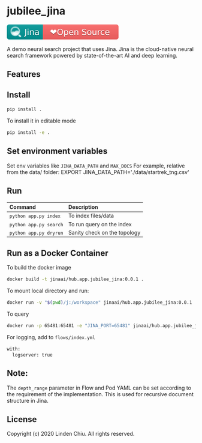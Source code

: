 # jubilee_jina

[![Jina](https://github.com/jina-ai/jina/blob/master/.github/badges/jina-badge.svg?raw=true  "We fully commit to open-source")](https://get.jina.ai)

A demo neural search project that uses Jina. Jina is the cloud-native neural search framework powered by state-of-the-art AI and deep learning.

## Features

## Install

```bash
pip install .
```

To install it in editable mode

```bash
pip install -e .
```
## Set environment variables

Set env variables like ```JINA_DATA_PATH``` and ```MAX_DOCS```
For example, relative from the data/ folder:
EXPORT JINA_DATA_PATH='./data/startrek_tng.csv'

## Run

| Command                  | Description                  |
| :---                     | :---                         |
| ``python app.py index``  | To index files/data          |
| ``python app.py search`` | To run query on the index    |
| ``python app.py dryrun`` | Sanity check on the topology |

## Run as a Docker Container

To build the docker image
```bash
docker build -t jinaai/hub.app.jubilee_jina:0.0.1 .
```

To mount local directory and run:
```bash
docker run -v "$(pwd)/j:/workspace" jinaai/hub.app.jubilee_jina:0.0.1
``` 

To query
```bash
docker run -p 65481:65481 -e "JINA_PORT=65481" jinaai/hub.app.jubilee_jina:0.0.1 search
```

For logging, add to `flows/index.yml`
```
with:
  logserver: true
```
## Note:
The ```depth_range``` parameter in Flow and Pod YAML can be set according to the requirement of the implementation. This is used for recursive document structure in Jina.

## License

Copyright (c) 2020 Linden Chiu. All rights reserved.


